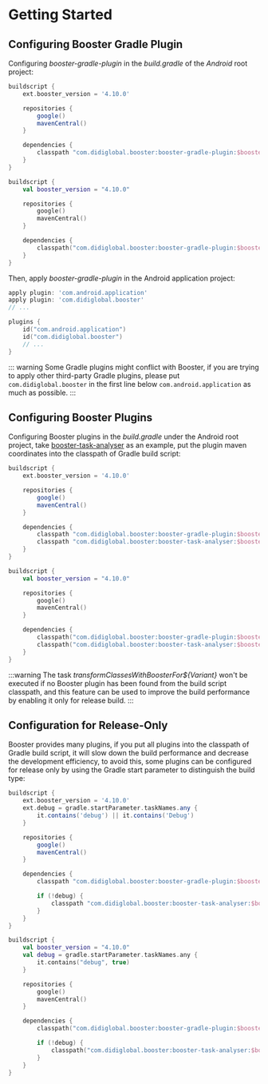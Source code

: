 # Getting Started

## Configuring Booster Gradle Plugin

Configuring *booster-gradle-plugin* in the *build.gradle* of the *Android* root project:

<CodeGroup>
  <CodeGroupItem title="Groovy" active>

```groovy
buildscript {
    ext.booster_version = '4.10.0'

    repositories {
        google()
        mavenCentral()
    }

    dependencies {
        classpath "com.didiglobal.booster:booster-gradle-plugin:$booster_version"
    }
}
```

  </CodeGroupItem>
  <CodeGroupItem title="Kotlin">

```kotlin
buildscript {
    val booster_version = "4.10.0"

    repositories {
        google()
        mavenCentral()
    }

    dependencies {
        classpath("com.didiglobal.booster:booster-gradle-plugin:$booster_version")
    }
}
```

  </CodeGroupItem>
</CodeGroup>

Then, apply *booster-gradle-plugin* in the Android application project:

<CodeGroup>
  <CodeGroupItem title="Groovy" active>

```groovy
apply plugin: 'com.android.application'
apply plugin: 'com.didiglobal.booster'
// ...
```

  </CodeGroupItem>
  <CodeGroupItem title="Kotlin">

```kotlin
plugins {
    id("com.android.application")
    id("com.didiglobal.booster")
    // ...
}
```

  </CodeGroupItem>
</CodeGroup>

::: warning
Some Gradle plugins might conflict with Booster, if you are trying to apply other third-party Gradle plugins, please put `com.didiglobal.booster` in the first line below `com.android.application` as much as possible.
:::

## Configuring Booster Plugins

Configuring Booster plugins in the *build.gradle* under the Android root project, take [booster-task-analyser](https://github.com/didi/booster/tree/master/booster-task-analyser) as an example, put the plugin maven coordinates into the classpath of Gradle build script:

<CodeGroup>
  <CodeGroupItem title="Groovy" active>

```groovy
buildscript {
    ext.booster_version = '4.10.0'

    repositories {
        google()
        mavenCentral()
    }

    dependencies {
        classpath "com.didiglobal.booster:booster-gradle-plugin:$booster_version"
        classpath "com.didiglobal.booster:booster-task-analyser:$booster_version"
    }
}
```

  </CodeGroupItem>
  <CodeGroupItem title="Kotlin">

```kotlin
buildscript {
    val booster_version = "4.10.0"

    repositories {
        google()
        mavenCentral()
    }

    dependencies {
        classpath("com.didiglobal.booster:booster-gradle-plugin:$booster_version")
        classpath("com.didiglobal.booster:booster-task-analyser:$booster_version")
    }
}
```

  </CodeGroupItem>
</CodeGroup>

:::warning
The task *transformClassesWithBoosterFor${Variant}* won't be executed if no Booster plugin has been found from the build script classpath, and this feature can be used to improve the build performance by enabling it only for release build.
:::

## Configuration for Release-Only

Booster provides many plugins, if you put all plugins into the classpath of Gradle build script, it will slow down the build performance and decrease the development efficiency, to avoid this, some plugins can be configured for release only by using the Gradle start parameter to distinguish the build type:

<CodeGroup>
  <CodeGroupItem title="Groovy" active>

```groovy
buildscript {
    ext.booster_version = '4.10.0'
    ext.debug = gradle.startParameter.taskNames.any {
        it.contains('debug') || it.contains('Debug')
    }

    repositories {
        google()
        mavenCentral()
    }

    dependencies {
        classpath "com.didiglobal.booster:booster-gradle-plugin:$booster_version"

        if (!debug) {
            classpath "com.didiglobal.booster:booster-task-analyser:$booster_version"
        }
    }
}
```

  </CodeGroupItem>
  <CodeGroupItem title="Kotlin">

```kotlin
buildscript {
    val booster_version = "4.10.0"
    val debug = gradle.startParameter.taskNames.any {
        it.contains("debug", true)
    }

    repositories {
        google()
        mavenCentral()
    }

    dependencies {
        classpath("com.didiglobal.booster:booster-gradle-plugin:$booster_version")

        if (!debug) {
            classpath("com.didiglobal.booster:booster-task-analyser:$booster_version")
        }
    }
}
```

  </CodeGroupItem>
</CodeGroup>
